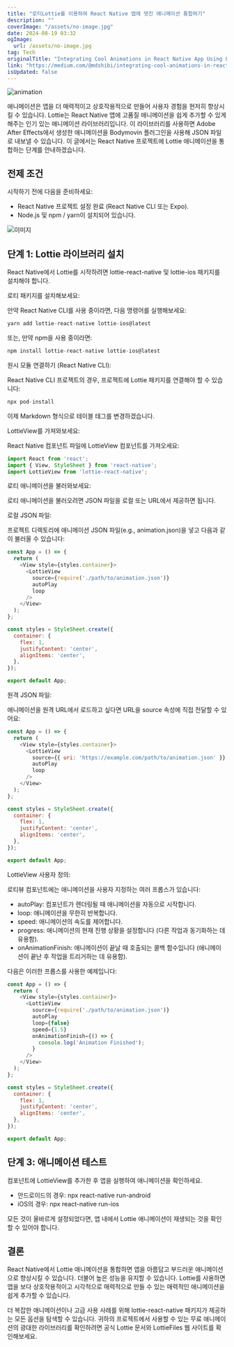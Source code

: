 ```yaml
---
title: "로티Lottie를 이용하여 React Native 앱에 멋진 애니메이션 통합하기"
description: ""
coverImage: "/assets/no-image.jpg"
date: 2024-08-19 03:32
ogImage: 
  url: /assets/no-image.jpg
tag: Tech
originalTitle: "Integrating Cool Animations in React Native App Using Lottie"
link: "https://medium.com/@mdshibi/integrating-cool-animations-in-react-native-app-using-lottie-da8e7cb51e54"
isUpdated: false
---
```




![animation](https://miro.medium.com/v2/resize:fit:1400/1*qZMz2abxuSdvi6YQOFkLVg.gif)

애니메이션은 앱을 더 매력적이고 상호작용적으로 만들어 사용자 경험을 현저히 향상시킬 수 있습니다. Lottie는 React Native 앱에 고품질 애니메이션을 쉽게 추가할 수 있게 해주는 인기 있는 애니메이션 라이브러리입니다. 이 라이브러리를 사용하면 Adobe After Effects에서 생성한 애니메이션을 Bodymovin 플러그인을 사용해 JSON 파일로 내보낼 수 있습니다. 이 글에서는 React Native 프로젝트에 Lottie 애니메이션을 통합하는 단계를 안내하겠습니다.

## 전제 조건

시작하기 전에 다음을 준비하세요:


<div class="content-ad"></div>

- React Native 프로젝트 설정 완료 (React Native CLI 또는 Expo).
- Node.js 및 npm / yarn이 설치되어 있습니다.

![이미지](https://miro.medium.com/v2/resize:fit:1400/1*BtxcP1FXbunIiVvwMkxllA.gif)

## 단계 1: Lottie 라이브러리 설치

React Native에서 Lottie를 시작하려면 lottie-react-native 및 lottie-ios 패키지를 설치해야 합니다.

<div class="content-ad"></div>

로티 패키지를 설치해보세요:

만약 React Native CLI를 사용 중이라면, 다음 명령어를 실행해보세요:

```js
yarn add lottie-react-native lottie-ios@latest
```

또는, 만약 npm을 사용 중이라면:

<div class="content-ad"></div>

```js
npm install lottie-react-native lottie-ios@latest
```

원시 모듈 연결하기 (React Native CLI):

React Native CLI 프로젝트의 경우, 프로젝트에 Lottie 패키지를 연결해야 할 수 있습니다:

```js
npx pod-install
```

<div class="content-ad"></div>

이제 Markdown 형식으로 테이블 태그를 변경하겠습니다.

<div class="content-ad"></div>

LottieView를 가져와보세요:

React Native 컴포넌트 파일에 LottieView 컴포넌트를 가져오세요:

```js
import React from 'react';
import { View, StyleSheet } from 'react-native';
import LottieView from 'lottie-react-native';
```

로티 애니메이션을 불러와보세요:

<div class="content-ad"></div>

로티 애니메이션을 불러오려면 JSON 파일을 로컬 또는 URL에서 제공하면 됩니다.

로컬 JSON 파일:

프로젝트 디렉토리에 애니메이션 JSON 파일(e.g., animation.json)을 넣고 다음과 같이 불러올 수 있습니다:

```js
const App = () => {
  return (
    <View style={styles.container}>
      <LottieView
        source={require('./path/to/animation.json')}
        autoPlay
        loop
      />
    </View>
  );
};

const styles = StyleSheet.create({
  container: {
    flex: 1,
    justifyContent: 'center',
    alignItems: 'center',
  },
});

export default App;
```

<div class="content-ad"></div>

원격 JSON 파일:

애니메이션을 원격 URL에서 로드하고 싶다면 URL을 source 속성에 직접 전달할 수 있어요:

```js
const App = () => {
  return (
    <View style={styles.container}>
      <LottieView
        source={{ uri: 'https://example.com/path/to/animation.json' }}
        autoPlay
        loop
      />
    </View>
  );
};

const styles = StyleSheet.create({
  container: {
    flex: 1,
    justifyContent: 'center',
    alignItems: 'center',
  },
});

export default App;
```

LottieView 사용자 정의:

<div class="content-ad"></div>

로티뷰 컴포넌트에는 애니메이션을 사용자 지정하는 여러 프롭스가 있습니다:

- autoPlay: 컴포넌트가 렌더링될 때 애니메이션을 자동으로 시작합니다.
- loop: 애니메이션을 무한히 반복합니다.
- speed: 애니메이션의 속도를 제어합니다.
- progress: 애니메이션의 현재 진행 상황을 설정합니다 (다른 작업과 동기화하는 데 유용함).
- onAnimationFinish: 애니메이션이 끝날 때 호출되는 콜백 함수입니다 (애니메이션이 끝난 후 작업을 트리거하는 데 유용함).

다음은 이러한 프롭스를 사용한 예제입니다:

```js
const App = () => {
  return (
    <View style={styles.container}>
      <LottieView
        source={require('./path/to/animation.json')}
        autoPlay
        loop={false}
        speed={1.5}
        onAnimationFinish={() => {
          console.log('Animation Finished');
        }
      />
    </View>
  );
};

const styles = StyleSheet.create({
  container: {
    flex: 1,
    justifyContent: 'center',
    alignItems: 'center',
  },
});

export default App;
```

<div class="content-ad"></div>

## 단계 3: 애니메이션 테스트

컴포넌트에 LottieView를 추가한 후 앱을 실행하여 애니메이션을 확인하세요.

- 안드로이드의 경우: npx react-native run-android
- iOS의 경우: npx react-native run-ios

모든 것이 올바르게 설정되었다면, 앱 내에서 Lottie 애니메이션이 재생되는 것을 확인할 수 있어야 합니다.

<div class="content-ad"></div>

## 결론

React Native에서 Lottie 애니메이션을 통합하면 앱을 아름답고 부드러운 애니메이션으로 향상시킬 수 있습니다. 더불어 높은 성능을 유지할 수 있습니다. Lottie를 사용하면 앱을 보다 상호작용적이고 시각적으로 매력적으로 만들 수 있는 매력적인 애니메이션을 쉽게 추가할 수 있습니다.

더 복잡한 애니메이션이나 고급 사용 사례를 위해 lottie-react-native 패키지가 제공하는 모든 옵션을 탐색할 수 있습니다. 귀하의 프로젝트에서 사용할 수 있는 무료 애니메이션의 광대한 라이브러리를 확인하려면 공식 Lottie 문서와 LottieFiles 웹 사이트를 확인해보세요.